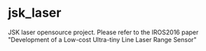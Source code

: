 # jsk_laser
JSK laser opensource project. Please refer to the IROS2016 paper "Development of a Low-cost Ultra-tiny Line Laser Range Sensor"
